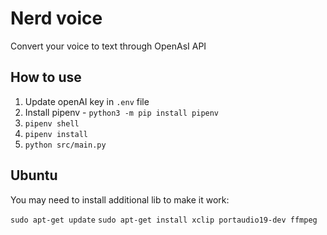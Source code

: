 # Nerd voice

Convert your voice to text through OpenAsI API

## How to use
1. Update openAI key in `.env` file
1. Install pipenv - `python3 -m pip install pipenv`
1. `pipenv shell`
1. `pipenv install`
1. `python src/main.py`


## Ubuntu
You may need to install additional lib to make it work:

`sudo apt-get update`
`sudo apt-get install xclip portaudio19-dev ffmpeg`

